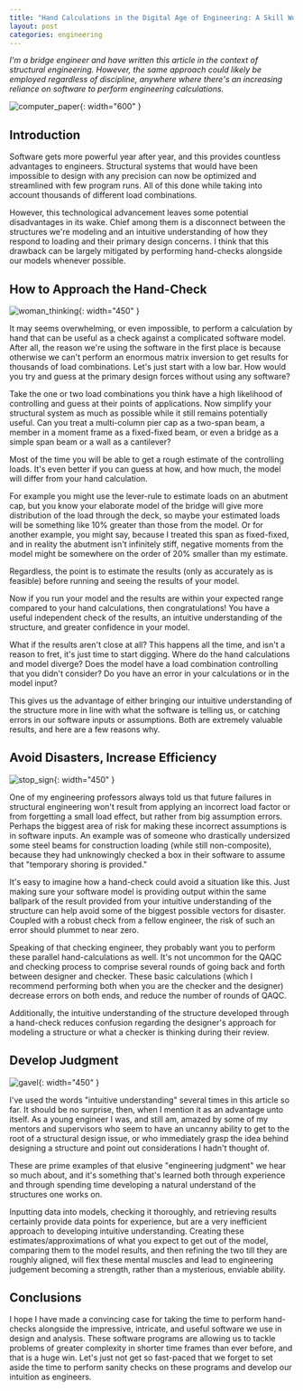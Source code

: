 ```yaml
---
title: "Hand Calculations in the Digital Age of Engineering: A Skill Worth Developing"
layout: post
categories: engineering
---
```


*I'm a bridge engineer and have written this article in the context of structural engineering. However, the same approach could likely be employed regardless of discipline, anywhere where there's an increasing reliance on software to perform engineering calculations.*



![computer_paper](/testpreviewsite/assets/computer_paper.jpg){: width="600" }

## Introduction
Software gets more powerful year after year, and this provides countless advantages to engineers. Structural systems that would have been impossible to design with any precision can now be optimized and streamlined with few program runs. All of this done while taking into account thousands of different load combinations. 

However, this technological advancement leaves some potential disadvantages in its wake. Chief among them is a disconnect between the structures we're modeling and an intuitive understanding of how they respond to loading and their primary design concerns. I think that this drawback can be largely mitigated by performing hand-checks alongside our models whenever possible.

## How to Approach the Hand-Check
![woman_thinking](/testpreviewsite/assets/woman_thinking.jpg){: width="450" }

It may seems overwhelming, or even impossible, to perform a calculation by hand that can be useful as a check against a complicated software model. After all, the reason we're using the software in the first place is because otherwise we can't perform an enormous matrix inversion to get results for thousands of load combinations. Let's just start with a low bar. How would you try and guess at the primary design forces without using any software?

Take the one or two load combinations you think have a high likelihood of controlling and guess at their points of applications. Now simplify your structural system as much as possible while it still remains potentially useful. Can you treat a multi-column pier cap as a two-span beam, a member in a moment frame as a fixed-fixed beam, or even a bridge as a simple span beam or a wall as a cantilever?

Most of the time you will be able to get a rough estimate of the controlling loads. It's even better if you can guess at how, and how much, the model will differ from your hand calculation. 

For example you might use the lever-rule to estimate loads on an abutment cap, but you know your elaborate model of the bridge will give more distribution of the load through the deck, so maybe your estimated loads will be something like 10% greater than those from the model. Or for another example, you might say, because I treated this span as fixed-fixed, and in reality the abutment isn't infinitely stiff, negative moments from the model might be somewhere on the order of 20% smaller than my estimate. 

Regardless, the point is to estimate the results (only as accurately as is feasible) before running and seeing the results of your model. 

Now if you run your model and the results are within your expected range compared to your hand calculations, then congratulations! You have a useful independent check of the results, an intuitive understanding of the structure, and greater confidence in your model.

What if the results aren't close at all? This happens all the time, and isn't a reason to fret, it's just time to start digging. Where do the hand calculations and model diverge? Does the model have a load combination controlling that you didn't consider? Do you have an error in your calculations or in the model input? 

This gives us the advantage of either bringing our intuitive understanding of the structure more in line with what the software is telling us, or catching errors in our software inputs or assumptions. Both are extremely valuable results, and here are a few reasons why.

## Avoid Disasters, Increase Efficiency
![stop_sign](/testpreviewsite/assets/stop_sign.jpg){: width="450" }

One of my engineering professors always told us that future failures in structural engineering won't result from applying an incorrect load factor or from forgetting a small load effect, but rather from big assumption errors. Perhaps the biggest area of risk for making these incorrect assumptions is in software inputs. An example was of someone who drastically undersized some steel beams for construction loading (while still non-composite), because they had unknowingly checked a box in their software to assume that "temporary shoring is provided."

It's easy to imagine how a hand-check could avoid a situation like this. Just making sure your software model is providing output within the same ballpark of the result provided from your intuitive understanding of the structure can help avoid some of the biggest possible vectors for disaster. Coupled with a robust check from a fellow engineer, the risk of such an error should plummet to near zero.

Speaking of that checking engineer, they probably want you to perform these parallel hand-calculations as well. It's not uncommon for the QAQC and checking process to comprise several rounds of going back and forth between designer and checker. These basic calculations (which I recommend performing both when you are the checker and the designer) decrease errors on both ends, and reduce the number of rounds of QAQC. 

Additionally, the intuitive understanding of the structure developed through a hand-check reduces confusion regarding the designer's approach for modeling a structure or what a checker is thinking during their review.

## Develop Judgment
![gavel](/testpreviewsite/assets/gavel.jpg){: width="450" }

I've used the words "intuitive understanding" several times in this article so far. It should be no surprise, then, when I mention it as an advantage unto itself. As a young engineer I was, and still am, amazed by some of my mentors and supervisors who seem to have an uncanny ability to get to the root of a structural design issue, or who immediately grasp the idea behind designing a structure and point out considerations I hadn't thought of.

These are prime examples of that elusive "engineering judgment" we hear so much about, and it's something that's learned both through experience and through spending time developing a natural understand of the structures one works on. 

Inputting data into models, checking it thoroughly, and retrieving results certainly provide data points for experience, but are a very inefficient approach to developing intuitive understanding. Creating these estimates/approximations of what you expect to get out of the model, comparing them to the model results, and then refining the two till they are roughly aligned, will flex these mental muscles and lead to engineering judgement becoming a strength, rather than a mysterious, enviable ability.

## Conclusions
I hope I have made a convincing case for taking the time to perform hand-checks alongside the impressive, intricate, and useful software we use in design and analysis. These software programs are allowing us to tackle problems of greater complexity in shorter time frames than ever before, and that is a huge win. Let's just not get so fast-paced that we forget to set aside the time to perform sanity checks on these programs and develop our intuition as engineers.
